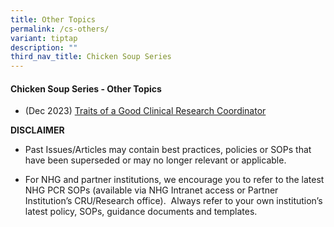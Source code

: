 ```yaml
---
title: Other Topics
permalink: /cs-others/
variant: tiptap
description: ""
third_nav_title: Chicken Soup Series
---
```

<h4><strong>Chicken Soup Series - Other Topics</strong></h4>
<p></p>
<ul data-tight="true" class="tight">
<li>
<p>(Dec 2023) <a href="/files/Training Files 2CS/(17) Other Topics/Dec_23__Traits_of_a_Good_Clinical_Research_Coordinator.pdf" rel="noopener noreferrer nofollow" target="_blank">Traits of a Good Clinical Research Coordinator</a>
</p>
</li>
</ul>
<p></p>
<p><strong>DISCLAIMER</strong>
</p>
<ul data-tight="true" class="tight">
<li>
<p>Past Issues/Articles may contain best practices, policies or SOPs that
have been superseded or may no longer relevant or applicable.</p>
</li>
<li>
<p>For NHG and partner institutions, we encourage you to refer to the latest
NHG PCR SOPs (available via NHG Intranet access or Partner Institution’s
CRU/Research office).&nbsp; Always refer to your own institution’s latest
policy, SOPs, guidance documents and templates.</p>
</li>
</ul>
<p></p>